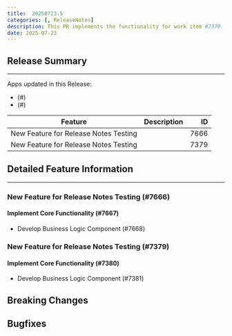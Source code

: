 ```yaml
---
title:  20250723.5
categories: [, ReleaseNotes]
description: This PR implements the functionality for work item #7379.
date: 2025-07-23
---
```


## Release Summary
---
Apps updated in this Release:

-  (#)
-  (#)

| Feature | Description | ID |
|----------------------------------|---------------------------------------------------------------|----------:|
| New Feature for Release Notes Testing |  | 7666 |
| New Feature for Release Notes Testing |  | 7379 |


## Detailed Feature Information
---
### New Feature for Release Notes Testing (#7666)
    
#### Implement Core Functionality (#7667)
          
- Develop Business Logic Component (#7668)


### New Feature for Release Notes Testing (#7379)
    
#### Implement Core Functionality (#7380)
          
- Develop Business Logic Component (#7381)



## Breaking Changes

## Bugfixes
